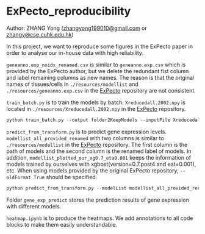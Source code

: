 # ExPecto_reproducibility
Author: ZHANG Yong (zhangyong199010@gmail.com or zhangy@cse.cuhk.edu.hk)

In this project, we want to reproduce some figures in the ExPecto paper in order to analyse our in-house data with high reliability.

`geneanno.exp_noidx_renamed.csv` is similar to `geneanno.exp.csv` which is provided by the ExPecto author, but we delete the redundant fist column and label remaining columns as new names. The reason is that the original names of tissues/cells in `./resources/modellist` and `./resources/geneanno.exp.csv` in the [ExPecto](https://github.com/FunctionLab/ExPecto) repository are not consistent.

`train_batch.py` is to train the models by batch. `Xreducedall.2002.npy` is located in `./resources/Xreducedall.2002.npy` in the [ExPecto](https://github.com/FunctionLab/ExPecto) repository.

```python
python train_batch.py --output folder2KeepModels --inputFile Xreducedall.2002.npy
```

`predict_from_transform.py` is to predict gene expression levels. `modellist_all_provided_renamed` with two columns is similar to `./resources/modellist` in the [ExPecto](https://github.com/FunctionLab/ExPecto) repository. The first column is the path of models and the second column is the renamed label of models. In addition, `modellist_plotted_our_xg0.7_eta0.001` keeps the information of models trained by ourselves with xgbost(version=0.7.post4 and eat=0.001), etc. When using models provided by the original ExPecto repository, `--oldFormat True` should be specified.

```python
python predict_from_transform.py --modelList modellist_all_provided_renamed --inputFile Xreducedall.2002.npy
```

Folder `gene_exp_predict` stores the prediction results of gene expression with different models.

`heatmap.ipynb` is to produce the heatmaps. We add annotations to all code blocks to make them easily understandable.